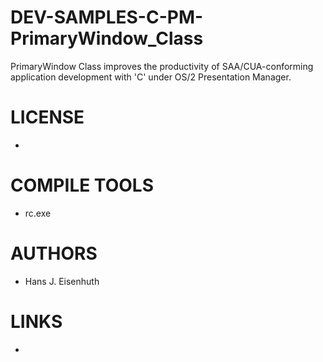 # DEV-SAMPLES-C-PM-PrimaryWindow_Class
PrimaryWindow Class improves the productivity of SAA/CUA-conforming application development with 'C' under OS/2 Presentation Manager.

LICENSE
===============
* 

COMPILE TOOLS
===============
* rc.exe
 
AUTHORS
===============
* Hans J. Eisenhuth

LINKS
===============
* 
